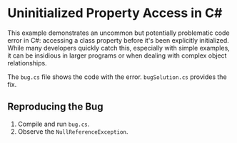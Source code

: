 # Uninitialized Property Access in C#

This example demonstrates an uncommon but potentially problematic code error in C#: accessing a class property before it's been explicitly initialized.  While many developers quickly catch this, especially with simple examples, it can be insidious in larger programs or when dealing with complex object relationships.

The `bug.cs` file shows the code with the error.  `bugSolution.cs` provides the fix.

## Reproducing the Bug

1. Compile and run `bug.cs`.
2. Observe the `NullReferenceException`.